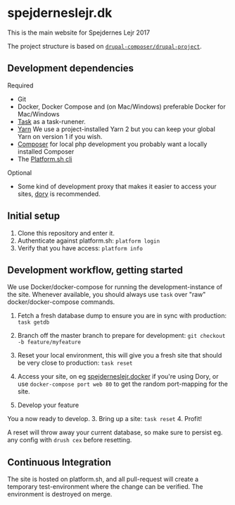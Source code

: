 # spejderneslejr.dk

This is the main website for Spejdernes Lejr 2017

The project structure is based on [`drupal-composer/drupal-project`](https://github.com/drupal-composer/drupal-project).

## Development dependencies

Required

- Git
- Docker, Docker Compose and (on Mac/Windows) preferable Docker for Mac/Windows
- [Task](https://taskfile.dev/#/installation) as a task-runener.
- [Yarn](https://yarnpkg.com/getting-started/install) We use a project-installed
  Yarn 2 but you can keep your global Yarn on version 1 if you wish.
- [Composer](https://getcomposer.org/download/) for local php development you
  probably want a locally installed Composer
- The [Platform.sh cli](https://docs.platform.sh/development/cli.html#installation)

Optional

- Some kind of development proxy that makes it easier to access your sites, [dory](https://github.com/FreedomBen/dory)
  is recommended.

## Initial setup

1. Clone this repository and enter it.
2. Authenticate against platform.sh: `platform login`
3. Verify that you have access: `platform info`

## Development workflow, getting started

We use Docker/docker-compose for running the development-instance of the site. Whenever available, you should always use `task` over "raw" docker/docker-compose commands.

1. Fetch a fresh database dump to ensure you are in sync with production: `task getdb`
2. Branch off the master branch to prepare for development: `git checkout -b feature/myfeature`
3. Reset your local environment, this will give you a fresh site that should be very close to production: `task reset`
4. Access your site, on eg [spejderneslejr.docker]() if you're using Dory, or use `docker-compose port web 80` to get the random port-mapping for the site.

5. Develop your feature

You a now ready to develop. 3. Bring up a site: `task reset` 4. Profit!

A reset will throw away your current database, so make sure to persist eg. any config with `drush cex` before resetting.

## Continuous Integration

The site is hosted on platform.sh, and all pull-request will create a temporary
test-environment where the change can be verified. The environment is destroyed
on merge.
